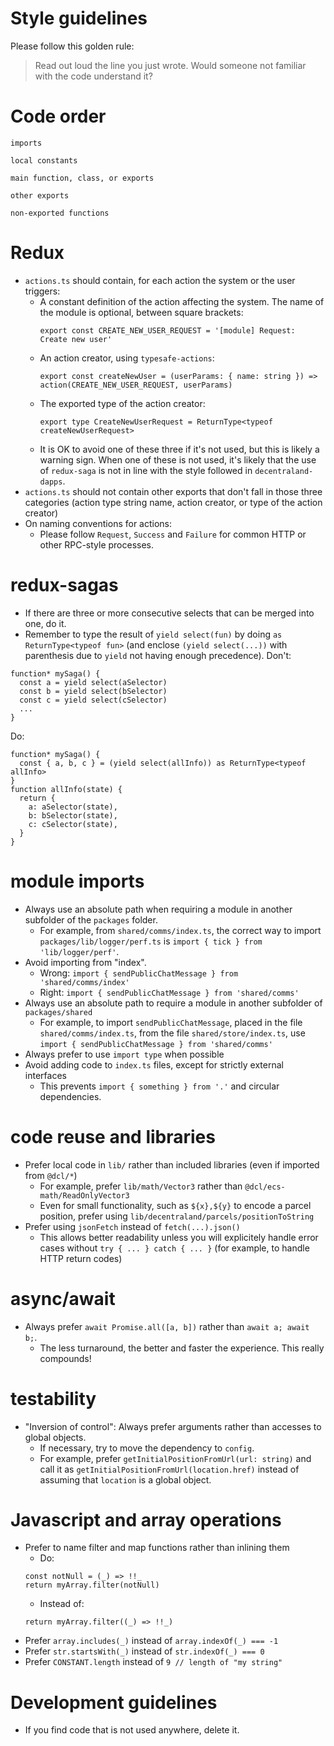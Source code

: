 # Style guidelines

Please follow this golden rule:

> Read out loud the line you just wrote. Would someone not familiar with the code understand it?

# Code order

```
imports

local constants

main function, class, or exports

other exports

non-exported functions
```
# Redux

* `actions.ts` should contain, for each action the system or the user triggers:
  - A constant definition of the action affecting the system. The name of the module is optional, between square brackets:
    ```
    export const CREATE_NEW_USER_REQUEST = '[module] Request: Create new user'
    ```
  - An action creator, using `typesafe-actions`:
    ```
    export const createNewUser = (userParams: { name: string }) => action(CREATE_NEW_USER_REQUEST, userParams)
    ```
  - The exported type of the action creator:
    ```
    export type CreateNewUserRequest = ReturnType<typeof createNewUserRequest>
    ```
  - It is OK to avoid one of these three if it's not used, but this is likely a warning sign. When one of these is not used, it's likely that the use of `redux-saga` is not in line with the style followed in `decentraland-dapps`.
* `actions.ts` should not contain other exports that don't fall in those three categories (action type string name, action creator, or type of the action creator)
* On naming conventions for actions:
  - Please follow `Request`, `Success` and `Failure` for common HTTP or other RPC-style processes.

# redux-sagas

* If there are three or more consecutive selects that can be merged into one, do it.
* Remember to type the result of `yield select(fun)` by doing `as ReturnType<typeof fun>` (and enclose `(yield select(...))` with parenthesis due to `yield` not having enough precedence).
Don't:
```
function* mySaga() {
  const a = yield select(aSelector)
  const b = yield select(bSelector)
  const c = yield select(cSelector)
  ...
}
```
Do:
```
function* mySaga() {
  const { a, b, c } = (yield select(allInfo)) as ReturnType<typeof allInfo>
}
function allInfo(state) {
  return {
    a: aSelector(state),
    b: bSelector(state),
    c: cSelector(state),
  }
}
```

# module imports

- Always use an absolute path when requiring a module in another subfolder of the `packages` folder.
  * For example, from `shared/comms/index.ts`, the correct way to import `packages/lib/logger/perf.ts` is `import { tick } from 'lib/logger/perf'`.
- Avoid importing from "index".
  * Wrong: `import { sendPublicChatMessage } from 'shared/comms/index'`
  * Right: `import { sendPublicChatMessage } from 'shared/comms'`
- Always use an absolute path to require a module in another subfolder of `packages/shared`
  * For example, to import `sendPublicChatMessage`, placed in the file `shared/comms/index.ts`, from the file `shared/store/index.ts`, use `import { sendPublicChatMessage } from 'shared/comms'`
- Always prefer to use `import type` when possible
- Avoid adding code to `index.ts` files, except for strictly external interfaces
  * This prevents `import { something } from '.'` and circular dependencies.

# code reuse and libraries

- Prefer local code in `lib/` rather than included libraries (even if imported from `@dcl/*`)
  * For example, prefer `lib/math/Vector3` rather than `@dcl/ecs-math/ReadOnlyVector3`
  * Even for small functionality, such as `${x},${y}` to encode a parcel position, prefer using `lib/decentraland/parcels/positionToString`
- Prefer using `jsonFetch` instead of `fetch(...).json()`
  * This allows better readability unless you will explicitely handle error cases without `try { ... } catch { ... }` (for example, to handle HTTP return codes)

# async/await

- Always prefer `await Promise.all([a, b])` rather than `await a; await b;`.
  * The less turnaround, the better and faster the experience. This really compounds!

# testability

- "Inversion of control": Always prefer arguments rather than accesses to global objects.
  * If necessary, try to move the dependency to `config`.
  * For example, prefer `getInitialPositionFromUrl(url: string)` and call it as `getInitialPositionFromUrl(location.href)` instead of assuming that `location` is a global object.

# Javascript and array operations

* Prefer to name filter and map functions rather than inlining them
  - Do:
  ```
  const notNull = (_) => !!_
  return myArray.filter(notNull)
  ```
  - Instead of:
  ```
  return myArray.filter((_) => !!_)
  ```
* Prefer `array.includes(_)` instead of `array.indexOf(_) === -1`
* Prefer `str.startsWith(_)` instead of `str.indexOf(_) === 0`
* Prefer `CONSTANT.length` instead of `9 // length of "my string"`

# Development guidelines

* If you find code that is not used anywhere, delete it.